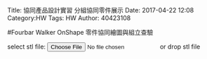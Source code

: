 Title: 協同產品設計實習 分組協同零件展示
Date: 2017-04-22 12:08
Category:HW
Tags: HW
Author: 40423108 



<!-- PELICAN_END_SUMMARY -->


#Fourbar Walker OnShape 零件協同繪圖與組立查驗

<link href="./../work/madeleine/src/css/Madeleine.css" rel="stylesheet">
<script src="./../work/madeleine/src/stats.js"></script>
<script src="./../work/madeleine/src/detector.js"></script>
<script src="./../work/madeleine/src/three.min.js"></script>
<script src="./../work/madeleine/src/Madeleine.js"></script>

<div id="target" class="madeleine"></div>

<script>
window.onload = function(){
    var madeleine = new Madeleine({
      target: 'target', // target div id
      data: './../data/Onshape行走機構.stl', // data path
      path: './../work/madeleine/src/' // path to source directory from current html file
    });
}; 
</script>

<script src="https://cdnjs.cloudflare.com/ajax/libs/three.js/r68/three.min.js"
></script>
<script src="https://rawgit.com/mrdoob/three.js/master/examples/js/controls/TrackballControls.js"
></script>
<script src="./../Madeleine/loader.js"></script>
<script src="./../Madeleine/stl.js"></script>
<div>
select stl file: <input type="file" id="file" /> or drop stl file
</div>
<div id="view"></div>